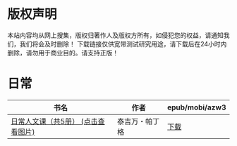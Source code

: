 # 版权声明

本站内容均从网上搜集，版权归著作人及版权方所有，如侵犯您的权益，请通知我们，我们将会及时删除！ 下载链接仅供宽带测试研究用途，请下载后在24小时内删除，请勿用于商业目的。请支持正版！

# 日常

| 书名 | 作者 | epub/mobi/azw3 |
| --- | --- | --- |
| [日常人文课（共5册） (点击查看图片)](https://www.dushupai.com/attachment/2024/06/11/de180807f85cec4a.jpg) | 泰吉万・帕丁格 | [下载](https://url89.ctfile.com/f/31084289-1375506901-fb7ee6?p=8866) |
